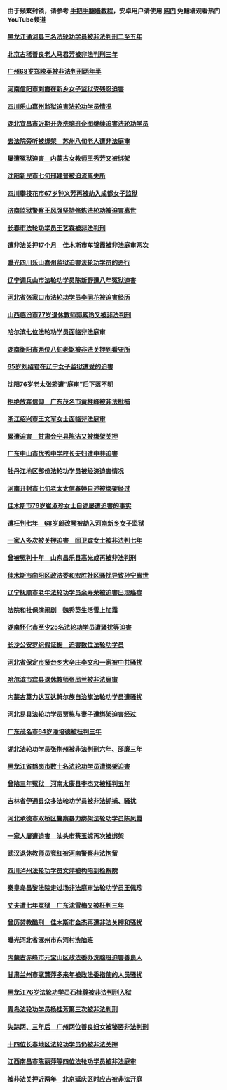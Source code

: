 #### 由于频繁封锁，请参考 [手把手翻墙教程](https://github.com/gfw-breaker/guides/wiki/)，安卓用户请使用 [网门](https://github.com/gfw-breaker/nogfw/blob/master/dl.md?t=01210900) 免翻墙观看热门YouTube频道 

#### [黑龙江通河县三名法轮功学员被非法判刑二至五年](../pages/81/417558.md?t=01210900) 

#### [北京古稀善良老人马君芳被非法判刑三年](../pages/81/417549.md?t=01210900) 

#### [广州68岁郑映英被非法判刑两年半](../pages/81/417570.md?t=01210900) 

#### [河南信阳市刘霞在新乡女子监狱受残忍迫害](../pages/81/417552.md?t=01210900) 

#### [四川乐山嘉州监狱迫害法轮功学员情况](../pages/81/417443.md?t=01210900) 

#### [湖北宜昌市近期开办洗脑班企图继续迫害法轮功学员](../pages/81/417550.md?t=01210900) 

#### [去法院旁听被绑架　苏州八旬老人遭非法庭审](../pages/81/417551.md?t=01210900) 

#### [屡遭冤狱迫害　内蒙古女教师王秀芳又被绑架](../pages/81/417568.md?t=01210900) 

#### [沈阳新民市七旬邢建普被迫流离失所](../pages/81/417569.md?t=01210900) 

#### [四川攀枝花市67岁钟义芳再被劫入成都女子监狱](../pages/81/417462.md?t=01210900) 

#### [济南监狱警察王风强坚持修炼法轮功被迫害离世](../pages/81/417448.md?t=01210900) 

#### [长春市法轮功学员王艺霖被非法判刑](../pages/81/417447.md?t=01210900) 

#### [遭非法关押17个月　佳木斯市车锦霞被非法庭审两次](../pages/81/417444.md?t=01210900) 

#### [曝光四川乐山嘉州监狱迫害法轮功学员的恶行](../pages/81/417140.md?t=01210900) 

#### [辽宁调兵山市法轮功学员陈新野遭八年冤狱迫害](../pages/81/417081.md?t=01210900) 

#### [河北省张家口市法轮功学员李同花被迫害经历](../pages/81/417463.md?t=01210900) 

#### [山西临汾市77岁退休教师郭素玲又被非法判刑](../pages/81/417145.md?t=01210900) 

#### [哈尔滨七位法轮功学员面临非法庭审](../pages/81/417121.md?t=01210900) 

#### [湖南衡阳市两位八旬老妪被非法关押到看守所](../pages/81/417131.md?t=01210900) 

#### [65岁刘绍君在辽宁女子监狱遭受的迫害](../pages/81/417025.md?t=01210900) 

#### [沈阳76岁老太张筠遭“庭审”后下落不明](../pages/81/417125.md?t=01210900) 

#### [拒绝放弃信仰　广东茂名市黄柱峰被非法批捕](../pages/81/417135.md?t=01210900) 

#### [浙江绍兴市王文军女士面临非法庭审](../pages/81/417124.md?t=01210900) 

#### [累遭迫害　甘肃会宁县陈洁又被绑架关押](../pages/81/417123.md?t=01210900) 

#### [广东中山市优秀中学校长夫妇遭中共迫害](../pages/81/417039.md?t=01210900) 

#### [牡丹江地区部份法轮功学员被经济迫害情况](../pages/81/417075.md?t=01210900) 

#### [河南开封市七旬老太太信春婷自述被绑架经过](../pages/81/416976.md?t=01210900) 

#### [佳木斯市76岁崔淑珍女士自述屡遭迫害的事实](../pages/81/417045.md?t=01210900) 

#### [遭枉判七年　68岁郎改琴被劫入河南新乡女子监狱](../pages/81/417079.md?t=01210900) 

#### [一家人多次被关押迫害　闫卫宾女士被非法判七年](../pages/81/417073.md?t=01210900) 

#### [曾被冤判十年　山东昌乐县高光成再被非法判刑](../pages/81/417097.md?t=01210900) 

#### [佳木斯市向阳区政法委和宏胜社区骚扰导致孙宁离世](../pages/81/417041.md?t=01210900) 

#### [辽宁抚顺市老年法轮功学员余寿荣被迫害出现癌症](../pages/81/417072.md?t=01210900) 

#### [法院和社保演闹剧　魏秀英生活雪上加霜](../pages/81/417069.md?t=01210900) 

#### [湖南怀化市至少25名法轮功学员遭骚扰等迫害](../pages/81/417074.md?t=01210900) 

#### [长沙公安罗织假证据　迫害数位法轮功学员](../pages/81/417030.md?t=01210900) 

#### [河北省保定市贤台乡大辛庄李文和一家被中共骚扰](../pages/81/417032.md?t=01210900) 

#### [哈尔滨市宾县退休教师张凤兰被非法庭审](../pages/81/417082.md?t=01210900) 

#### [内蒙古莫力达瓦达斡尔族自治旗法轮功学员遭骚扰](../pages/81/417042.md?t=01210900) 

#### [河北易县法轮功学员贾栋与妻子遭绑架迫害经过](../pages/81/417023.md?t=01210900) 

#### [广东茂名市64岁潘培德被枉判三年](../pages/81/417044.md?t=01210900) 

#### [湖北法轮功学员张荆州被非法判刑六年、邵廉三年](../pages/81/417024.md?t=01210900) 

#### [黑龙江省鹤岗市数十名法轮功学员遭绑架迫害](../pages/81/417040.md?t=01210900) 

#### [曾陷三年冤狱　河南太康县李杰又被枉判五年](../pages/81/417021.md?t=01210900) 

#### [吉林省伊通县众多法轮功学员被非法抓捕、骚扰](../pages/81/417033.md?t=01210900) 

#### [河北承德市双桥区警察暴力绑架法轮功学员陈凤霞](../pages/81/417031.md?t=01210900) 

#### [一家人屡遭迫害　汕头市蔡玉嫦再次被绑架](../pages/81/417046.md?t=01210900) 

#### [武汉退休教师员竞红被河南警察非法拘留](../pages/81/417027.md?t=01210900) 

#### [四川泸州法轮功学员文萍被构陷到检察院](../pages/81/417029.md?t=01210900) 

#### [秦皇岛昌黎法院走过场非法庭审法轮功学员王佩珍](../pages/81/417026.md?t=01210900) 

#### [丈夫遭七年冤狱　广东沈雪梅又被枉判三年](../pages/81/416977.md?t=01210900) 

#### [曾历劳教酷刑　佳木斯市金杰再遭非法关押和骚扰](../pages/81/416975.md?t=01210900) 

#### [曝光河北省涿州市东河村洗脑班](../pages/81/416937.md?t=01210900) 

#### [内蒙古赤峰市元宝山区政法委办洗脑班迫害善良人](../pages/81/416982.md?t=01210900) 

#### [甘肃兰州市寇慧萍多来年被政法委指使的人员骚扰](../pages/81/416903.md?t=01210900) 

#### [黑龙江76岁法轮功学员石桂尊被非法判刑入狱](../pages/81/416935.md?t=01210900) 

#### [青岛法轮功学员杨桂芳第三次被非法判刑](../pages/81/416952.md?t=01210900) 

#### [失踪两、三年后　广州两位善良妇女被秘密非法判刑](../pages/81/416938.md?t=01210900) 

#### [十四位长春地区法轮功学员仍被非法关押](../pages/81/416950.md?t=01210900) 

#### [江西南昌市陈丽萍等四位法轮功学员被非法庭审](../pages/81/416946.md?t=01210900) 

#### [被非法关押近两年　北京延庆区时应吉被非法开庭](../pages/81/416933.md?t=01210900) 

